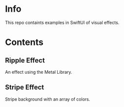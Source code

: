 # Info

This repo containts examples in SwiftUI of visual effects. 

# Contents

## Ripple Effect
An effect using the Metal Library. 

## Stripe Effect
Stripe background with an array of colors. 
